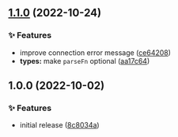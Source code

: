 ## [1.1.0](https://github.com/kaciakmaciak/rx-event-source/compare/v1.0.0...v1.1.0) (2022-10-24)


### ✨ Features

* improve connection error message ([ce64208](https://github.com/kaciakmaciak/rx-event-source/commit/ce642081fe921401413833d5e52d07e66afccc28))
* **types:** make `parseFn` optional ([aa17c64](https://github.com/kaciakmaciak/rx-event-source/commit/aa17c64b0c9567aca0978cb6a1fe6f71c422905a))

## 1.0.0 (2022-10-02)


### ✨ Features

* initial release ([8c8034a](https://github.com/kaciakmaciak/rx-event-source/commit/8c8034a99df822866735e510d561d9452eb980a7))
